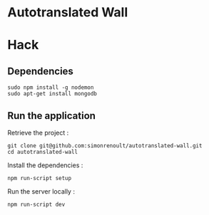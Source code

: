 Autotranslated Wall
===

# Hack

## Dependencies

	sudo npm install -g nodemon
	sudo apt-get install mongodb


## Run the application

Retrieve the project :

```
git clone git@github.com:simonrenoult/autotranslated-wall.git
cd autotranslated-wall
```

Install the dependencies :

```
npm run-script setup
```

Run the server locally :

```
npm run-script dev
```
